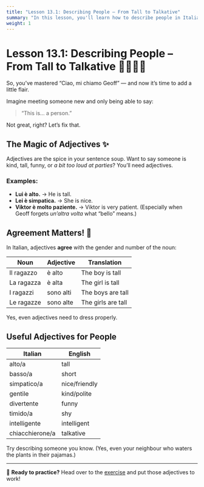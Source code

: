 ```yaml
---
title: "Lesson 13.1: Describing People – From Tall to Talkative"
summary: "In this lesson, you'll learn how to describe people in Italian — with real adjectives, real grammar, and some real personality."
weight: 1
---
```


# Lesson 13.1: Describing People – From Tall to Talkative 🧍‍♀️🧍‍♂️

So, you’ve mastered “Ciao, mi chiamo Geoff” — and now it’s time to add a little flair.

Imagine meeting someone new and only being able to say:  
> “This is… a person.”

Not great, right? Let’s fix that.

## The Magic of Adjectives ✨

Adjectives are the spice in your sentence soup. Want to say someone is kind, tall, funny, or *a bit too loud at parties*? You’ll need adjectives.

### Examples:

- **Lui è alto.** → He is tall.  
- **Lei è simpatica.** → She is nice.  
- **Viktor è molto paziente.** → Viktor is very patient. (Especially when Geoff forgets *un’altra volta* what “bello” means.)

## Agreement Matters! 🧠

In Italian, adjectives **agree** with the gender and number of the noun:

| Noun          | Adjective        | Translation            |
|---------------|------------------|------------------------|
| Il ragazzo    | è alto           | The boy is tall        |
| La ragazza    | è alta           | The girl is tall       |
| I ragazzi     | sono alti        | The boys are tall      |
| Le ragazze    | sono alte        | The girls are tall     |

Yes, even adjectives need to dress properly.

## Useful Adjectives for People

| Italian     | English        |
|-------------|----------------|
| alto/a      | tall           |
| basso/a     | short          |
| simpatico/a | nice/friendly  |
| gentile     | kind/polite    |
| divertente  | funny          |
| timido/a    | shy            |
| intelligente| intelligent    |
| chiacchierone/a | talkative  |

Try describing someone you know. (Yes, even your neighbour who waters the plants in their pajamas.)

---

🎯 **Ready to practice?** Head over to the [exercise](../exercise13.1) and put those adjectives to work!
